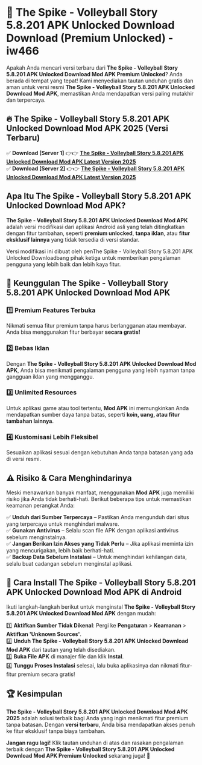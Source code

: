 # 🎯 The Spike - Volleyball Story 5.8.201 APK Unlocked Download  Download (Premium Unlocked) -  iw466

Apakah Anda mencari versi terbaru dari **The Spike - Volleyball Story 5.8.201 APK Unlocked Download Mod APK Premium Unlocked**? Anda berada di tempat yang tepat! Kami menyediakan tautan unduhan gratis dan aman untuk versi resmi **The Spike - Volleyball Story 5.8.201 APK Unlocked Download Mod APK**, memastikan Anda mendapatkan versi paling mutakhir dan terpercaya.

## 🔥 The Spike - Volleyball Story 5.8.201 APK Unlocked Download Mod APK 2025 (Versi Terbaru)

✅ **Download [Server 1]** 👉👉 [**The Spike - Volleyball Story 5.8.201 APK Unlocked Download Mod APK Latest Version 2025**](https://momento.my/?title=The_Spike_-_Volleyball_Story_5.8.201_APK_Unlocked_Download)  
✅ **Download [Server 2]** 👉👉 [**The Spike - Volleyball Story 5.8.201 APK Unlocked Download Mod APK Latest Version 2025**](https://momento.my/?title=The_Spike_-_Volleyball_Story_5.8.201_APK_Unlocked_Download)  

## Apa Itu The Spike - Volleyball Story 5.8.201 APK Unlocked Download Mod APK?

**The Spike - Volleyball Story 5.8.201 APK Unlocked Download Mod APK** adalah versi modifikasi dari aplikasi Android asli yang telah ditingkatkan dengan fitur tambahan, seperti **premium unlocked**, **tanpa iklan**, atau **fitur eksklusif lainnya** yang tidak tersedia di versi standar.

Versi modifikasi ini dibuat oleh penThe Spike - Volleyball Story 5.8.201 APK Unlocked Downloadbang pihak ketiga untuk memberikan pengalaman pengguna yang lebih baik dan lebih kaya fitur.

## 🎯 Keunggulan The Spike - Volleyball Story 5.8.201 APK Unlocked Download Mod APK

### 1️⃣ Premium Features Terbuka
Nikmati semua fitur premium tanpa harus berlangganan atau membayar. Anda bisa menggunakan fitur berbayar **secara gratis!**

### 2️⃣ Bebas Iklan
Dengan **The Spike - Volleyball Story 5.8.201 APK Unlocked Download Mod APK**, Anda bisa menikmati pengalaman pengguna yang lebih nyaman tanpa gangguan iklan yang mengganggu.

### 3️⃣ Unlimited Resources
Untuk aplikasi game atau tool tertentu, **Mod APK** ini memungkinkan Anda mendapatkan sumber daya tanpa batas, seperti **koin, uang, atau fitur tambahan lainnya**.

### 4️⃣ Kustomisasi Lebih Fleksibel
Sesuaikan aplikasi sesuai dengan kebutuhan Anda tanpa batasan yang ada di versi resmi.

## ⚠️ Risiko & Cara Menghindarinya

Meski menawarkan banyak manfaat, menggunakan **Mod APK** juga memiliki risiko jika Anda tidak berhati-hati. Berikut beberapa tips untuk memastikan keamanan perangkat Anda:

✅ **Unduh dari Sumber Terpercaya** – Pastikan Anda mengunduh dari situs yang terpercaya untuk menghindari malware.  
✅ **Gunakan Antivirus** – Selalu scan file APK dengan aplikasi antivirus sebelum menginstalnya.  
✅ **Jangan Berikan Izin Akses yang Tidak Perlu** – Jika aplikasi meminta izin yang mencurigakan, lebih baik berhati-hati.  
✅ **Backup Data Sebelum Instalasi** – Untuk menghindari kehilangan data, selalu buat cadangan sebelum menginstal aplikasi.

## 📌 Cara Install The Spike - Volleyball Story 5.8.201 APK Unlocked Download Mod APK di Android

Ikuti langkah-langkah berikut untuk menginstal **The Spike - Volleyball Story 5.8.201 APK Unlocked Download Mod APK** dengan mudah:

1️⃣ **Aktifkan Sumber Tidak Dikenal**: Pergi ke **Pengaturan** > **Keamanan** > **Aktifkan 'Unknown Sources'**.  
2️⃣ **Unduh The Spike - Volleyball Story 5.8.201 APK Unlocked Download Mod APK** dari tautan yang telah disediakan.  
3️⃣ **Buka File APK** di manajer file dan klik **Instal**.  
4️⃣ **Tunggu Proses Instalasi** selesai, lalu buka aplikasinya dan nikmati fitur-fitur premium secara gratis!

## 🏆 Kesimpulan

**The Spike - Volleyball Story 5.8.201 APK Unlocked Download Mod APK 2025** adalah solusi terbaik bagi Anda yang ingin menikmati fitur premium tanpa batasan. Dengan **versi terbaru**, Anda bisa mendapatkan akses penuh ke fitur eksklusif tanpa biaya tambahan.

**Jangan ragu lagi!** Klik tautan unduhan di atas dan rasakan pengalaman terbaik dengan **The Spike - Volleyball Story 5.8.201 APK Unlocked Download Mod APK Premium Unlocked** sekarang juga! 🚀

